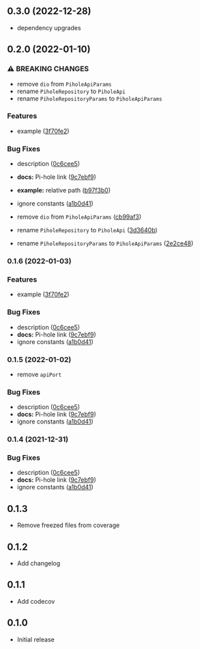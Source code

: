 ## 0.3.0 (2022-12-28)

* dependency upgrades

## 0.2.0 (2022-01-10)


### ⚠ BREAKING CHANGES

* remove `dio` from `PiholeApiParams`
* rename `PiholeRepository` to `PiholeApi`
* rename `PiholeRepositoryParams` to `PiholeApiParams`

### Features

* example ([3f70fe2](https://github.com/sterrenburg/pihole-api/commit/3f70fe2355fd11eda5a1753236dcc57ee01d9633))


### Bug Fixes

* description ([0c6cee5](https://github.com/sterrenburg/pihole-api/commit/0c6cee5301633f7c29a12554b897688a51f20761))
* **docs:** Pi-hole link ([9c7ebf9](https://github.com/sterrenburg/pihole-api/commit/9c7ebf9f4f5df0e18bc192b6307f971d932cae9c))
* **example:** relative path ([b97f3b0](https://github.com/sterrenburg/pihole-api/commit/b97f3b05c2fa3f45d14c129196d836a8150dcc1b))
* ignore constants ([a1b0d41](https://github.com/sterrenburg/pihole-api/commit/a1b0d41b646eec44e276731a60290653c181e064))


* remove `dio` from `PiholeApiParams` ([cb99af3](https://github.com/sterrenburg/pihole-api/commit/cb99af31d36605ea3fcbcd7f5cc27eb7c512f037))
* rename `PiholeRepository` to `PiholeApi` ([3d3640b](https://github.com/sterrenburg/pihole-api/commit/3d3640b28b36e31b742cefacf2d6050ce5c42024))
* rename `PiholeRepositoryParams` to `PiholeApiParams` ([2e2ce48](https://github.com/sterrenburg/pihole-api/commit/2e2ce48b15fd3bed13adc7bb23721c9778c4bcc9))

### 0.1.6 (2022-01-03)


### Features

* example ([3f70fe2](https://github.com/sterrenburg/pihole-api/commit/3f70fe2355fd11eda5a1753236dcc57ee01d9633))


### Bug Fixes

* description ([0c6cee5](https://github.com/sterrenburg/pihole-api/commit/0c6cee5301633f7c29a12554b897688a51f20761))
* **docs:** Pi-hole link ([9c7ebf9](https://github.com/sterrenburg/pihole-api/commit/9c7ebf9f4f5df0e18bc192b6307f971d932cae9c))
* ignore constants ([a1b0d41](https://github.com/sterrenburg/pihole-api/commit/a1b0d41b646eec44e276731a60290653c181e064))

### 0.1.5 (2022-01-02)

* remove `apiPort`

### Bug Fixes

* description ([0c6cee5](https://github.com/sterrenburg/pihole-api/commit/0c6cee5301633f7c29a12554b897688a51f20761))
* **docs:** Pi-hole link ([9c7ebf9](https://github.com/sterrenburg/pihole-api/commit/9c7ebf9f4f5df0e18bc192b6307f971d932cae9c))
* ignore constants ([a1b0d41](https://github.com/sterrenburg/pihole-api/commit/a1b0d41b646eec44e276731a60290653c181e064))

### 0.1.4 (2021-12-31)


### Bug Fixes

* description ([0c6cee5](https://github.com/sterrenburg/pihole-api/commit/0c6cee5301633f7c29a12554b897688a51f20761))
* **docs:** Pi-hole link ([9c7ebf9](https://github.com/sterrenburg/pihole-api/commit/9c7ebf9f4f5df0e18bc192b6307f971d932cae9c))
* ignore constants ([a1b0d41](https://github.com/sterrenburg/pihole-api/commit/a1b0d41b646eec44e276731a60290653c181e064))

## 0.1.3

* Remove freezed files from coverage

## 0.1.2

* Add changelog

## 0.1.1

* Add codecov

## 0.1.0

* Initial release
